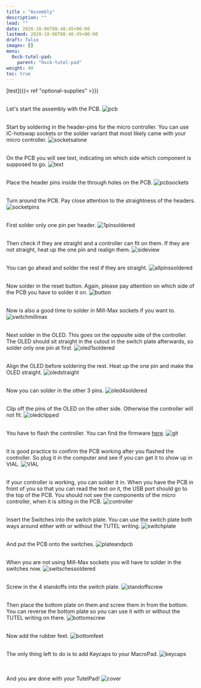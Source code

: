 ```yaml
---
title : "Assembly"
description: ""
lead: ""
date: 2020-10-06T08:48:45+00:00
lastmod: 2020-10-06T08:48:45+00:00
draft: false
images: []
menu:
  0xcb-tutel-pad:
    parent: "0xcb-tutel-pad"
weight: 40
toc: true
---
```


[test]({{< ref "optional-supplies" >}})

<br>Let's start the assembly with the PCB.
![pcb](pcb.jpg)

<br>Start by soldering in the header-pins for the micro controller. You can use IC-hotswap sockets or the solder variant that most likely came with your micro controller.
![socketsalone](socketsalone.jpg)

<br>On the PCB you will see text, indicating on which side which component is supposed to go.
![text](text.jpg)

<br>Place the header pins inside the through holes on the PCB.
![pcbsockets](pcbsockets.jpg)

<br>Turn around the PCB. Pay close attention to the straightness of the headers.
![socketpins](socketpins.jpg)

<br>First solder only one pin per header.
![1pinsoldered](1pinsoldered.jpg)

<br>Then check if they are straight and a controller can fit on them. If they are not straight, heat up the one pin and realign them.
![sideview](sideview.jpg)

<br>You can go ahead and solder the rest if they are straight.
![allpinssoldered](allpinssoldered.jpg)

<br>Now solder in the reset button. Again, please pay attention on which side of the PCB you have to solder it on.
![button](button.jpg)

<br>Now is also a good time to solder in Mill-Max sockets if you want to.
![switchmillmax](switchmillmax.jpg)

<br>Next solder in the OLED. This goes on the opposite side of the controller. The OLED should sit straight in the cutout in the switch plate afterwards, so solder only one pin at first.
![oled1soldered](oled1soldered.jpg)

<br>Align the OLED before soldering the rest. Heat up the one pin and make the OLED straight.
![oledstraight](oledstraight.jpg)

<br>Now you can solder in the other 3 pins.
![oled4soldered](oled4soldered.jpg)

<br>Clip off the pins of the OLED on the other side. Otherwise the controller will not fit.
![oledclipped](oledclipped.jpg)

<br>You have to flash the controller. You can find the firmware <a href="https://github.com/0xCB-dev/0xCB-TutelPad/releases/tag/v1.0" >here<a>.
![git](git.webp)

<br>It is good practice to confirm the PCB working after you flashed the controller. So plug it in the computer and see if you can get it to show up in VIAL.
![VIAL](VIAL.webp)

<br>If your controller is working, you can solder it in. When you have the PCB in front of you so that you can read the text on it, the USB port should go to the top of the PCB. You should not see the components of the micro controller, when it is sitting in the PCB.
![controller](controller.jpg)

<br>Insert the Switches into the switch plate. You can use the switch plate both ways around either with or without the TUTEL writing.
![switchplate](switchplate.jpg)

<br>And put the PCB onto the switches.
![plateandpcb](plateandpcb.jpg)

<br>When you are not using Mill-Max sockets you will have to solder in the switches now.
![switschessoldered](switchessoldered.jpg)

<br>Screw in the 4 standoffs into the switch plate.
![standoffscrew](standoffscrew.jpg)

<br>Then place the bottom plate on them and screw them in from the bottom. You can reverse the bottom plate so you can use it with or without the TUTEL writing on there.
![bottomscrew](bottomscrew.jpg)

<br>Now add the rubber feet.
![bottomfeet](bottomfeet.jpg)

<br>The only thing left to do is to add Keycaps to your MacroPad.
![keycaps](keycaps.jpg)

<br><br>And you are done with your TutelPad!
![cover](cover.jpg)